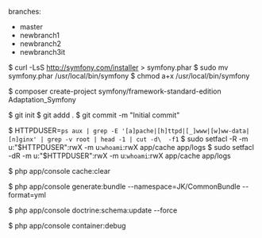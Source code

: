 branches:
- master
- newbranch1
- newbranch2
- newbranch3it

$ curl -LsS http://symfony.com/installer > symfony.phar
$ sudo mv symfony.phar /usr/local/bin/symfony
$ chmod a+x /usr/local/bin/symfony

$ composer create-project symfony/framework-standard-edition Adaptation_Symfony

$ git init
$ git addd .
$ git commit -m "Initial commit"

$ HTTPDUSER=`ps aux | grep -E '[a]pache|[h]ttpd|[_]www|[w]ww-data|[n]ginx' | grep -v root | head -1 | cut -d\  -f1`
$ sudo setfacl -R -m u:"$HTTPDUSER":rwX -m u:`whoami`:rwX app/cache app/logs
$ sudo setfacl -dR -m u:"$HTTPDUSER":rwX -m u:`whoami`:rwX app/cache app/logs

$ php app/console cache:clear

$ php app/console generate:bundle --namespace=JK/CommonBundle --format=yml

$ php app/console doctrine:schema:update --force

$ php app/console container:debug